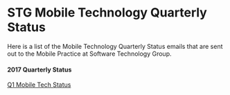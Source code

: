 # STG Mobile Technology Quarterly Status

Here is a list of the Mobile Technology Quarterly Status emails that are sent out to the Mobile Practice at Software Technology Group.

#### 2017 Quarterly Status
[Q1 Mobile Tech Status](2017/Q1/README.md)